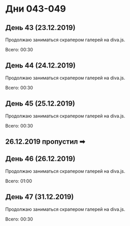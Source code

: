 # Дни 043-049

## День 43 (23.12.2019)

Продолжаю заниматься скрапером галерей на diva.js.

Всего: 00:30

## День 44 (24.12.2019)

Продолжаю заниматься скрапером галерей на diva.js.

Всего: 00:30

## День 45 (25.12.2019)

Продолжаю заниматься скрапером галерей на diva.js.

Всего: 00:30

## 26.12.2019 пропустил ➡

## День 46 (26.12.2019)

Продолжаю заниматься скрапером галерей на diva.js.

Всего: 01:00

## День 47 (31.12.2019)

Продолжаю заниматься скрапером галерей на diva.js.

Всего: 00:30
